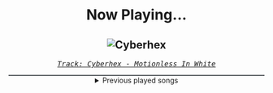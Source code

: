 <div align="center"> 
<h1>Now Playing...</h1>

![Cyberhex](https://i.scdn.co/image/ab67616d00001e023528a891d36d16d760cda271)
--
_<samp><a href="https://open.spotify.com/track/2vNUATEUKbavRo2gMjHs2S">Track: Cyberhex - Motionless In White</a></samp>_

<div style="border: 1px #4B5054 solid"></div>
<details>
  <summary>
    Previous played songs
  </summary>
  <table>
    <thead>
      <tr>
        <th>
          Artist
        </th>
        <th>
          Song
        </th>
        <th>
          Link
        </th>
      </tr>
    </thead>
    <tbody>
      <tr><td>Motionless In White</td><td>Cyberhex</td><td><a href="https://open.spotify.com/track/2vNUATEUKbavRo2gMjHs2S">https://open.spotify.com/track/2vNUATEUKbavRo2gMjHs2S</a></td></tr><tr><td>Motionless In White</td><td>Masterpiece</td><td><a href="https://open.spotify.com/track/3c9kVsKF68xMzlS0NikVn3">https://open.spotify.com/track/3c9kVsKF68xMzlS0NikVn3</a></td></tr><tr><td>Motionless In White</td><td>Burned At Both Ends II</td><td><a href="https://open.spotify.com/track/0iSTQWpqF9kYgeck7GelOR">https://open.spotify.com/track/0iSTQWpqF9kYgeck7GelOR</a></td></tr><tr><td>Motionless In White</td><td>Werewolf</td><td><a href="https://open.spotify.com/track/1e1rQNYCZToyBDDka1Io34">https://open.spotify.com/track/1e1rQNYCZToyBDDka1Io34</a></td></tr><tr><td>In Flames</td><td>Bleeding Out</td><td><a href="https://open.spotify.com/track/7EELaTWI71HMpGRRIutao9">https://open.spotify.com/track/7EELaTWI71HMpGRRIutao9</a></td></tr><tr><td>In Flames</td><td>Meet Your Maker</td><td><a href="https://open.spotify.com/track/5qZMqZspIglsy4SJxtJt0S">https://open.spotify.com/track/5qZMqZspIglsy4SJxtJt0S</a></td></tr><tr><td>In Flames</td><td>State of Slow Decay</td><td><a href="https://open.spotify.com/track/5dfPDJsrA3uKVoII8sIIHC">https://open.spotify.com/track/5dfPDJsrA3uKVoII8sIIHC</a></td></tr><tr><td>Three Days Grace</td><td>So Called Life</td><td><a href="https://open.spotify.com/track/1QTQ3VNzabl4yF5GJE6hhK">https://open.spotify.com/track/1QTQ3VNzabl4yF5GJE6hhK</a></td></tr><tr><td>Amorphis</td><td>Wrong Direction</td><td><a href="https://open.spotify.com/track/5OR7DfuvwVyydNQRsx6Cce">https://open.spotify.com/track/5OR7DfuvwVyydNQRsx6Cce</a></td></tr><tr><td>Five Finger Death Punch</td><td>Fake</td><td><a href="https://open.spotify.com/track/1rHFwfQ82fF8naz997QF6h">https://open.spotify.com/track/1rHFwfQ82fF8naz997QF6h</a></td></tr><tr><td>Motionless In White</td><td>Cyberhex</td><td><a href="https://open.spotify.com/track/2vNUATEUKbavRo2gMjHs2S">https://open.spotify.com/track/2vNUATEUKbavRo2gMjHs2S</a></td></tr><tr><td>Motionless In White</td><td>Cause Of Death</td><td><a href="https://open.spotify.com/track/1JMrmmvPZvwdKOnti8wbmC">https://open.spotify.com/track/1JMrmmvPZvwdKOnti8wbmC</a></td></tr><tr><td>Remi Gallego</td><td>Mist</td><td><a href="https://open.spotify.com/track/5S9C5asPbASgXwv3kQL4o5">https://open.spotify.com/track/5S9C5asPbASgXwv3kQL4o5</a></td></tr><tr><td>Remi Gallego</td><td>The Spirits</td><td><a href="https://open.spotify.com/track/067dYQt7gh6e40aQGFQtXw">https://open.spotify.com/track/067dYQt7gh6e40aQGFQtXw</a></td></tr><tr><td>Remi Gallego</td><td>Commander's Theme</td><td><a href="https://open.spotify.com/track/3GklqLjfwFpM2PYhRIesmj">https://open.spotify.com/track/3GklqLjfwFpM2PYhRIesmj</a></td></tr><tr><td>Bury Tomorrow</td><td>Boltcutter</td><td><a href="https://open.spotify.com/track/094hTvgTyLna5FsFulp3DH">https://open.spotify.com/track/094hTvgTyLna5FsFulp3DH</a></td></tr><tr><td>Motionless In White</td><td>Meltdown</td><td><a href="https://open.spotify.com/track/6w3hTgFYPaUo6WFz2tEOtX">https://open.spotify.com/track/6w3hTgFYPaUo6WFz2tEOtX</a></td></tr><tr><td>Set It Off</td><td>I'll Sleep When I'm Dead</td><td><a href="https://open.spotify.com/track/5XLVfQhBz6vkJDd9NhgbXQ">https://open.spotify.com/track/5XLVfQhBz6vkJDd9NhgbXQ</a></td></tr><tr><td>For The Fallen Dreams</td><td>No Heaven</td><td><a href="https://open.spotify.com/track/5nxZSkMS7VpbjEHaCQ39a1">https://open.spotify.com/track/5nxZSkMS7VpbjEHaCQ39a1</a></td></tr><tr><td>Hollow Front</td><td>Thick As Blood</td><td><a href="https://open.spotify.com/track/1ALVr49q6IjFtzMajHvaU9">https://open.spotify.com/track/1ALVr49q6IjFtzMajHvaU9</a></td></tr>
    </tbody>
  </table>
</details>

</div>
